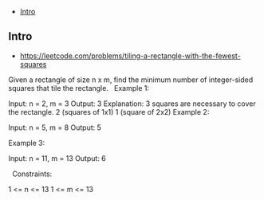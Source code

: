 - [Intro](#intro)

## Intro

- https://leetcode.com/problems/tiling-a-rectangle-with-the-fewest-squares

Given a rectangle of size n x m, find the minimum number of integer-sided squares that tile the rectangle.
 
Example 1:


Input: n = 2, m = 3
Output: 3
Explanation: 3 squares are necessary to cover the rectangle.
2 (squares of 1x1)
1 (square of 2x2)
Example 2:


Input: n = 5, m = 8
Output: 5

Example 3:


Input: n = 11, m = 13
Output: 6

 
Constraints:

1 <= n <= 13
1 <= m <= 13

